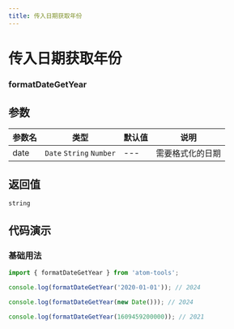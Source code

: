 ```yaml
---
title: 传入日期获取年份
---
```


# 传入日期获取年份

### formatDateGetYear


## 参数

| 参数名 | 类型         | 默认值 | 说明             |
| ------ | ------------ | ------ | ---------------- |
| date   | `Date` `String`  `Number` | ---      | 需要格式化的日期 |

## 返回值

`string`

## 代码演示

### 基础用法

```js
import { formatDateGetYear } from 'atom-tools';

console.log(formatDateGetYear('2020-01-01')); // 2024

console.log(formatDateGetYear(new Date())); // 2024

console.log(formatDateGetYear(1609459200000)); // 2021
```
